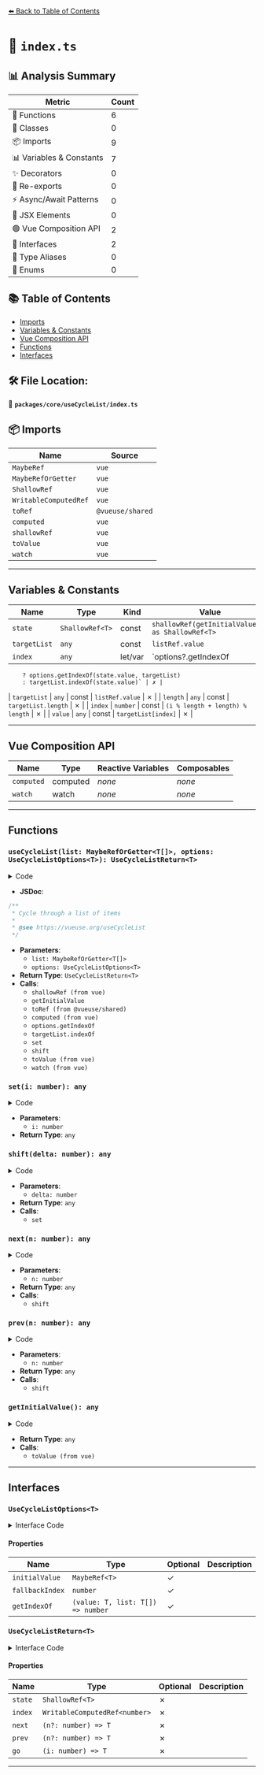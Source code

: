 [⬅️ Back to Table of Contents](../../../index.md)

# 📄 `index.ts`

## 📊 Analysis Summary

| Metric | Count |
|--------|-------|
| 🔧 Functions | 6 |
| 🧱 Classes | 0 |
| 📦 Imports | 9 |
| 📊 Variables & Constants | 7 |
| ✨ Decorators | 0 |
| 🔄 Re-exports | 0 |
| ⚡ Async/Await Patterns | 0 |
| 💠 JSX Elements | 0 |
| 🟢 Vue Composition API | 2 |
| 📐 Interfaces | 2 |
| 📑 Type Aliases | 0 |
| 🎯 Enums | 0 |

## 📚 Table of Contents

- [Imports](#imports)
- [Variables & Constants](#variables-constants)
- [Vue Composition API](#vue-composition-api)
- [Functions](#functions)
- [Interfaces](#interfaces)

## 🛠️ File Location:
📂 **`packages/core/useCycleList/index.ts`**

## 📦 Imports

| Name | Source |
|------|--------|
| `MaybeRef` | `vue` |
| `MaybeRefOrGetter` | `vue` |
| `ShallowRef` | `vue` |
| `WritableComputedRef` | `vue` |
| `toRef` | `@vueuse/shared` |
| `computed` | `vue` |
| `shallowRef` | `vue` |
| `toValue` | `vue` |
| `watch` | `vue` |


---

## Variables & Constants

| Name | Type | Kind | Value | Exported |
|------|------|------|-------|----------|
| `state` | `ShallowRef<T>` | const | `shallowRef(getInitialValue()) as ShallowRef<T>` | ✗ |
| `targetList` | `any` | const | `listRef.value` | ✗ |
| `index` | `any` | let/var | `options?.getIndexOf
        ? options.getIndexOf(state.value, targetList)
        : targetList.indexOf(state.value)` | ✗ |
| `targetList` | `any` | const | `listRef.value` | ✗ |
| `length` | `any` | const | `targetList.length` | ✗ |
| `index` | `number` | const | `(i % length + length) % length` | ✗ |
| `value` | `any` | const | `targetList[index]` | ✗ |


---

## Vue Composition API

| Name | Type | Reactive Variables | Composables |
|------|------|-------------------|-------------|
| `computed` | computed | *none* | *none* |
| `watch` | watch | *none* | *none* |


---

## Functions

### `useCycleList(list: MaybeRefOrGetter<T[]>, options: UseCycleListOptions<T>): UseCycleListReturn<T>`

<details><summary>Code</summary>

```ts
export function useCycleList<T>(list: MaybeRefOrGetter<T[]>, options?: UseCycleListOptions<T>): UseCycleListReturn<T> {
  const state = shallowRef(getInitialValue()) as ShallowRef<T>
  const listRef = toRef(list)

  const index = computed<number>({
    get() {
      const targetList = listRef.value

      let index = options?.getIndexOf
        ? options.getIndexOf(state.value, targetList)
        : targetList.indexOf(state.value)

      if (index < 0)
        index = options?.fallbackIndex ?? 0

      return index
    },
    set(v) {
      set(v)
    },
  })

  function set(i: number) {
    const targetList = listRef.value
    const length = targetList.length
    const index = (i % length + length) % length
    const value = targetList[index]
    state.value = value
    return value
  }

  function shift(delta = 1) {
    return set(index.value + delta)
  }

  function next(n = 1) {
    return shift(n)
  }

  function prev(n = 1) {
    return shift(-n)
  }

  function getInitialValue() {
    return toValue(options?.initialValue ?? toValue<T[]>(list)[0]) ?? undefined
  }

  watch(listRef, () => set(index.value))

  return {
    state,
    index,
    next,
    prev,
    go: set,
  }
}
```
</details>

- **JSDoc**:
```ts
/**
 * Cycle through a list of items
 *
 * @see https://vueuse.org/useCycleList
 */
```

- **Parameters**:
  - `list: MaybeRefOrGetter<T[]>`
  - `options: UseCycleListOptions<T>`
- **Return Type**: `UseCycleListReturn<T>`
- **Calls**:
  - `shallowRef (from vue)`
  - `getInitialValue`
  - `toRef (from @vueuse/shared)`
  - `computed (from vue)`
  - `options.getIndexOf`
  - `targetList.indexOf`
  - `set`
  - `shift`
  - `toValue (from vue)`
  - `watch (from vue)`
### `set(i: number): any`

<details><summary>Code</summary>

```ts
function set(i: number) {
    const targetList = listRef.value
    const length = targetList.length
    const index = (i % length + length) % length
    const value = targetList[index]
    state.value = value
    return value
  }
```
</details>

- **Parameters**:
  - `i: number`
- **Return Type**: `any`
### `shift(delta: number): any`

<details><summary>Code</summary>

```ts
function shift(delta = 1) {
    return set(index.value + delta)
  }
```
</details>

- **Parameters**:
  - `delta: number`
- **Return Type**: `any`
- **Calls**:
  - `set`
### `next(n: number): any`

<details><summary>Code</summary>

```ts
function next(n = 1) {
    return shift(n)
  }
```
</details>

- **Parameters**:
  - `n: number`
- **Return Type**: `any`
- **Calls**:
  - `shift`
### `prev(n: number): any`

<details><summary>Code</summary>

```ts
function prev(n = 1) {
    return shift(-n)
  }
```
</details>

- **Parameters**:
  - `n: number`
- **Return Type**: `any`
- **Calls**:
  - `shift`
### `getInitialValue(): any`

<details><summary>Code</summary>

```ts
function getInitialValue() {
    return toValue(options?.initialValue ?? toValue<T[]>(list)[0]) ?? undefined
  }
```
</details>

- **Return Type**: `any`
- **Calls**:
  - `toValue (from vue)`

---

## Interfaces

### `UseCycleListOptions<T>`

<details><summary>Interface Code</summary>

```ts
export interface UseCycleListOptions<T> {
  /**
   * The initial value of the state.
   * A ref can be provided to reuse.
   */
  initialValue?: MaybeRef<T>

  /**
   * The default index when
   */
  fallbackIndex?: number

  /**
   * Custom function to get the index of the current value.
   */
  getIndexOf?: (value: T, list: T[]) => number
}
```
</details>

#### Properties

| Name | Type | Optional | Description |
|------|------|----------|-------------|
| `initialValue` | `MaybeRef<T>` | ✓ |  |
| `fallbackIndex` | `number` | ✓ |  |
| `getIndexOf` | `(value: T, list: T[]) => number` | ✓ |  |

### `UseCycleListReturn<T>`

<details><summary>Interface Code</summary>

```ts
export interface UseCycleListReturn<T> {
  state: ShallowRef<T>
  index: WritableComputedRef<number>
  next: (n?: number) => T
  prev: (n?: number) => T
  /**
   * Go to a specific index
   */
  go: (i: number) => T
}
```
</details>

#### Properties

| Name | Type | Optional | Description |
|------|------|----------|-------------|
| `state` | `ShallowRef<T>` | ✗ |  |
| `index` | `WritableComputedRef<number>` | ✗ |  |
| `next` | `(n?: number) => T` | ✗ |  |
| `prev` | `(n?: number) => T` | ✗ |  |
| `go` | `(i: number) => T` | ✗ |  |


---